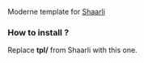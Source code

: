 Moderne template for [Shaarli](https://github.com/sebsauvage/Shaarli 'Shaarli The personal, minimalist, super-fast, no-database delicious clone.')

### How to install ?

Replace **tpl/** from Shaarli with this one.
